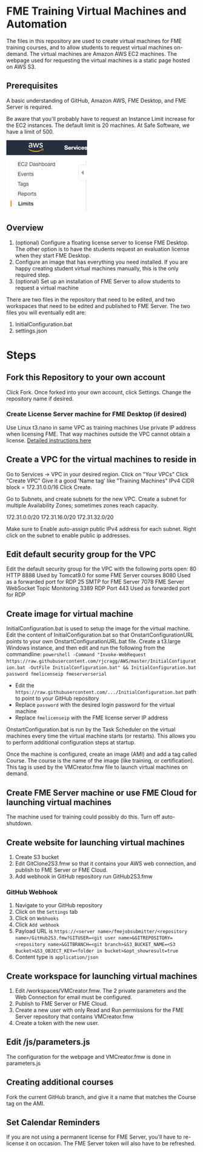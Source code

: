# FME Training Virtual Machines and Automation
The files in this repository are used to create virtual machines for FME training courses, and to allow students to request virtual machines on-demand.
The virtual machines are Amazon AWS EC2 machines.
The webpage used for requesting the virtual machines is a static page hosted on AWS S3.

## Prerequisites
A basic understanding of GitHub, Amazon AWS, FME Desktop, and FME Server is required.

Be aware that you'll probably have to request an Instance Limit increase for the EC2 instances. The default limit is 20 machines. At Safe Software, we have a limit of 500.

![EC2 Service Increase](/images/EC2Limits.png)

## Overview
1. (optional) Configure a floating license server to license FME Desktop. The other option is to have the students request an evaluation license when they start FME Desktop.
1. Configure an image that has everything you need installed. If you are happy creating student virtual machines manually, this is the only required step.
1. (optional) Set up an installation of FME Server to allow students to request a virtual machine

There are two files in the repository that need to be edited, and two workspaces that need to be edited and published to FME Server. The two files you will eventually edit are:
1. InitialConfiguration.bat
1. settings.json

# Steps
## Fork this Repository to your own account
Click Fork.
Once forked into your own account, click Settings.
Change the repository name if desired.

### Create License Server machine for FME Desktop (if desired)
Use Linux t3.nano in same VPC as training machines
Use private IP address when licensing FME. That way machines outside the VPC cannot obtain a license.
[Detailed instructions here](https://knowledge.safe.com/articles/82230/create-fme-license-server.html)

## Create a VPC for the virtual machines to reside in
Go to Services -> VPC in your desired region.
Click on "Your VPCs"
Click "Create VPC"
Give it a good 'Name tag' like "Training Machines"
IPv4 CIDR block = 172.31.0.0/16
Click Create.

Go to Subnets, and create subnets for the new VPC. Create a subnet for multiple Availability Zones; sometimes zones reach capacity.

172.31.0.0/20
172.31.16.0/20
172.31.32.0/20

Make sure to Enable auto-assign public IPv4 address for each subnet. Right click on the subnet to enable public ip addresses. 

## Edit default security group for the VPC
Edit the default security group for the VPC with the following ports open:
80    HTTP
8888  Used by Tomcat9.0 for some FME Server courses
8080  Used as a forwarded port for RDP
25    SMTP for FME Server
7078  FME Server WebSocket Topic Monitoring
3389  RDP Port
443   Used as forwarded port for RDP

## Create image for virtual machine
InitialConfiguration.bat is used to setup the image for the virtual machine.
Edit the content of InitialConfiguration.bat so that OnstartConfigurationURL points to your own OnstartConfigurationURL.bat file.
Create a t3.large Windows instance, and then edit and run the following from the commandline:
`powershell -Command "Invoke-WebRequest https://raw.githubusercontent.com/rjcragg/AWS/master/InitialConfiguration.bat -OutFile InitialConfiguration.bat" && InitialConfiguration.bat password fmelicenseip fmeserverserial`
* Edit the `https://raw.githubusercontent.com/.../InitialConfiguration.bat` path to point to your GitHub repository
* Replace `password` with the desired login password for the virtual machine
* Replace `fmelicenseip` with the FME license server IP address

OnstartConfiguration.bat is run by the Task Scheduler on the virtual machines every time the virtual machine starts (or restarts). This allows you to perform additional configuration steps at startup.

Once the machine is configured, create an image (AMI) and add a tag called Course. The course is the name of the image (like training, or certification). This tag is used by the VMCreator.fmw file to launch virtual machines on demand.  

## Create FME Server machine or use FME Cloud for launching virtual machines
The machine used for training could possibly do this. Turn off auto-shutdown.

## Create website for launching virtual machines
1. Create S3 bucket
1. Edit GitClone2S3.fmw so that it contains your AWS web connection, and publish to FME Server or FME Cloud.
1. Add webhook in GitHub repository run GitHub2S3.fmw

### GitHub Webhook
1. Navigate to your GitHub repository
1. Click on the `Settings` tab
1. Click on `Webhooks`
1. Click `Add webhook`
1. Payload URL is `https://<server name>/fmejobsubmitter/<repository name>/GitHub2S3.fmw?GITUSER=<git user name>&GITREPOSITORY=<repository name>&GITBRANCH=<git branch>&S3_BUCKET_NAME=<S3 Bucket>&S3_OBJECT_KEY=<folder in bucket>&opt_showresult=true`
1. Content type is `application/json`

## Create workspace for launching virtual machines
1. Edit /workspaces/VMCreator.fmw. The 2 private parameters and the Web Connection for email must be configured.
1. Publish to FME Server or FME Cloud.
1. Create a new user with only Read and Run permissions for the FME Server repository that contains VMCreator.fmw
1. Create a token with the new user.

## Edit /js/parameters.js
The configuration for the webpage and VMCreator.fmw is done in parameters.js

## Creating additional courses
Fork the current GitHub branch, and give it a name that matches the Course tag on the AMI.

## Set Calendar Reminders
If you are not using a permanent license for FME Server, you'll have to re-license it on occasion. The FME Server token will also have to be refreshed.
